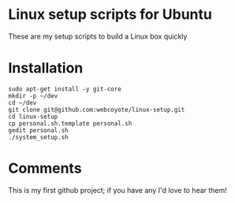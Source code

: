 Linux setup scripts for Ubuntu
=================================

These are my setup scripts to build a Linux box quickly


Installation
=====================

	sudo apt-get install -y git-core
	mkdir -p ~/dev
	cd ~/dev
	git clone git@github.com:webcoyote/linux-setup.git
	cd linux-setup
	cp personal.sh.template personal.sh
	gedit personal.sh
	./system_setup.sh


Comments
========

This is my first github project; if you have any I'd love to hear them!
